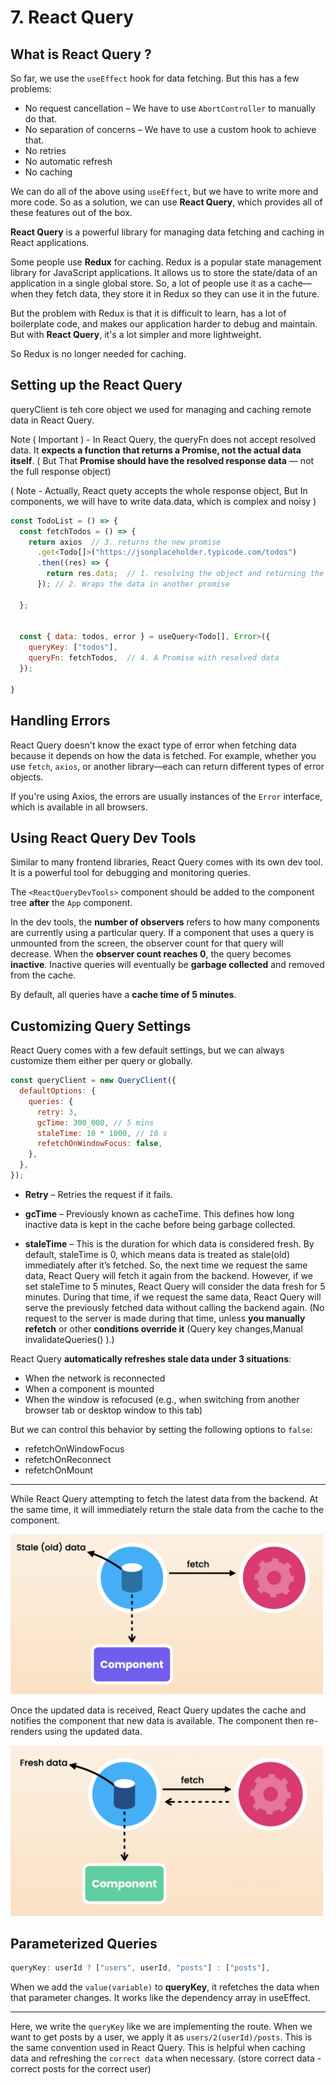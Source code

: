 # 7. React Query

## What is React Query ?

So far, we use the `useEffect` hook for data fetching. But this has a few problems:

- No request cancellation – We have to use `AbortController` to manually do that.
- No separation of concerns – We have to use a custom hook to achieve that.
- No retries
- No automatic refresh
- No caching

We can do all of the above using `useEffect`, but we have to write more and more code. So as a solution, we can use **React Query**, which provides all of these features out of the box.

**React Query** is a powerful library for managing data fetching and caching in React applications.

Some people use **Redux** for caching. Redux is a popular state management library for JavaScript applications. It allows us to store the state/data of an application in a single global store. So, a lot of people use it as a cache—when they fetch data, they store it in Redux so they can use it in the future.

But the problem with Redux is that it is difficult to learn, has a lot of boilerplate code, and makes our application harder to debug and maintain. But with **React Query**, it's a lot simpler and more lightweight.

So Redux is no longer needed for caching.

## Setting up the React Query

queryClient is teh core object we used for managing and caching remote data in React Query.

Note ( Important ) - In React Query, the queryFn does not accept resolved data. It **expects a function that returns a Promise, not the actual data itself**. ( But That **Promise should have the resolved response data** — not the full response object)

( Note - Actually, React quety accepts the whole response object, But In components, we will have to write data.data, which is complex and noisy )

```javascript
const TodoList = () => {
  const fetchTodos = () => {
    return axios  // 3. returns the new promise
      .get<Todo[]>("https://jsonplaceholder.typicode.com/todos")
      .then((res) => {
        return res.data;  // 1. resolving the object and returning the data
      }); // 2. Wraps the data in another promise

  };


  const { data: todos, error } = useQuery<Todo[], Error>({
    queryKey: ["todos"],
    queryFn: fetchTodos,  // 4. A Promise with resolved data
  });

}
```

## Handling Errors

React Query doesn't know the exact type of error when fetching data because it depends on how the data is fetched. For example, whether you use `fetch`, `axios`, or another library—each can return different types of error objects.

If you're using Axios, the errors are usually instances of the `Error` interface, which is available in all browsers.

## Using React Query Dev Tools

Similar to many frontend libraries, React Query comes with its own dev tool. It is a powerful tool for debugging and monitoring queries.

The `<ReactQueryDevTools>` component should be added to the component tree **after** the `App` component.

In the dev tools, the **number of observers** refers to how many components are currently using a particular query. If a component that uses a query is unmounted from the screen, the observer count for that query will decrease. When the **observer count reaches 0**, the query becomes **inactive**. Inactive queries will eventually be **garbage collected** and removed from the cache.

By default, all queries have a **cache time of 5 minutes**.

## Customizing Query Settings

React Query comes with a few default settings, but we can always customize them either per query or globally.

```javascript
const queryClient = new QueryClient({
  defaultOptions: {
    queries: {
      retry: 3,
      gcTime: 300_000, // 5 mins
      staleTime: 10 * 1000, // 10 s
      refetchOnWindowFocus: false,
    },
  },
});
```

- **Retry** – Retries the request if it fails.

- **gcTime** – Previously known as cacheTime. This defines how long inactive data is kept in the cache before being garbage collected.

- **staleTime** – This is the duration for which data is considered fresh. By default, staleTime is 0, which means data is treated as stale(old) immediately after it’s fetched. So, the next time we request the same data, React Query will fetch it again from the backend. However, if we set staleTime to 5 minutes, React Query will consider the data fresh for 5 minutes. During that time, if we request the same data, React Query will serve the previously fetched data without calling the backend again. (No request to the server is made during that time, unless **you manually refetch** or other **conditions override it** (Query key changes,Manual invalidateQueries() ).)

React Query **automatically refreshes stale data under 3 situations**:

- When the network is reconnected
- When a component is mounted
- When the window is refocused (e.g., when switching from another browser tab or desktop window to this tab)

But we can control this behavior by setting the following options to `false`:

- refetchOnWindowFocus
- refetchOnReconnect
- refetchOnMount

---

While React Query attempting to fetch the latest data from the backend. At the same time, it will immediately return the stale data from the cache to the component.

<img src="./images/image-1.png" width="500">

Once the updated data is received, React Query updates the cache and notifies the component that new data is available. The component then re-renders using the updated data.

<img src="./images/image-2.png" width="500">

## Parameterized Queries

```javascript
queryKey: userId ? ["users", userId, "posts"] : ["posts"],
```

When we add the `value(variable)` to **queryKey**, it refetches the data when that parameter changes. It works like the dependency array in useEffect.

---

Here, we write the `queryKey` like we are implementing the route. When we want to get posts by a user, we apply it as `users/2(userId)/posts`. This is the same convention used in React Query. This is helpful when caching data and refreshing the `correct data` when necessary. (store correct data - correct posts for the correct user)
